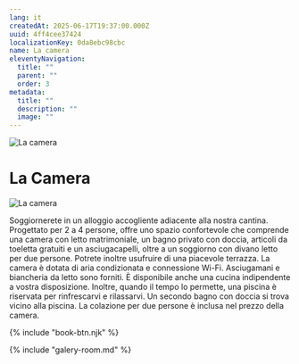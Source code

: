 ```yaml
---
lang: it
createdAt: 2025-06-17T19:37:00.000Z
uuid: 4ff4cee37424
localizationKey: 0da8ebc98cbc
name: La camera
eleventyNavigation:
  title: ""
  parent: ""
  order: 3
metadata:
  title: ""
  description: ""
  image: ""
---
```


![La camera](/_images/Main-clefs-ombre.webp)

# La Camera

![La camera](/_images/Photo-chambre.webp)

Soggiornerete in un alloggio accogliente adiacente alla nostra cantina.
Progettato per 2 a 4 persone, offre uno spazio confortevole che comprende una camera con letto matrimoniale, un bagno privato con doccia, articoli da toeletta gratuiti e un asciugacapelli, oltre a un soggiorno con divano letto per due persone.
Potrete inoltre usufruire di una piacevole terrazza.
La camera è dotata di aria condizionata e connessione Wi-Fi. Asciugamani e biancheria da letto sono forniti.
È disponibile anche una cucina indipendente a vostra disposizione.
Inoltre, quando il tempo lo permette, una piscina è riservata per rinfrescarvi e rilassarvi.
Un secondo bagno con doccia si trova vicino alla piscina.
La colazione per due persone è inclusa nel prezzo della camera.

{% include "book-btn.njk" %}

{% include "galery-room.md" %}
